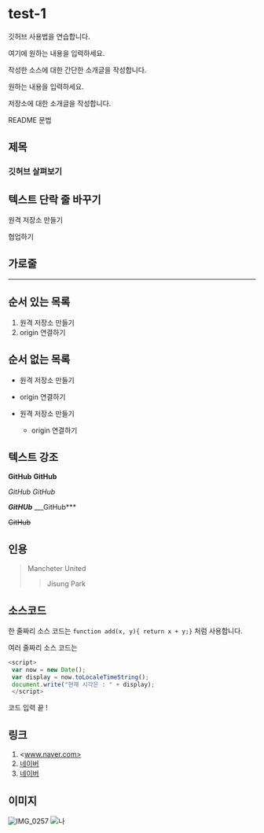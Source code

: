 # test-1
깃허브 사용법을 연습합니다.

여기에 원하는 내용을 입력하세요.

작성한 소스에 대한 간단한 소개글을 작성합니다.

원하는 내용을 입력하세요.

저장소에 대한 소개글을 작성합니다.


README 문법

## 제목

### 깃허브 살펴보기

## 텍스트 단락 줄 바꾸기

원격 저장소 만들기

협업하기

## 가로줄
-------------

## 순서 있는 목록
1. 원격 저장소 만들기
2. origin 연결하기

## 순서 없는 목록
- 원격 저장소 만들기
- origin 연결하기

- 원격 저장소 만들기
  - origin 연결하기

## 텍스트 강조
 **GitHub** __GitHub__
 
 *GitHub* _GitHub_
 
 ***GitHUb*** ___GitHub***
 
 ~~GitHub~~
 
 ## 인용
 > Mancheter United
 >> Jisung Park

 ## 소스코드
 한 줄짜리 소스 코드는 `function add(x, y){ return x + y;}` 처럼 사용합니다.
 
 여러 줄짜리 소스 코드는
 ```javascript
 <script>
  var now = new Date();
  var display = now.toLocaleTimeString();
  document.write("현재 시각은 : " + display);
  </script>
  ```
  
  코드 입력 끝 !
  
  ## 링크
  1. <www.naver.com>
  2. [네이버](http://www.naver.com)
  3. [네이버](www.naver.com, "검색 사이트")

  ## 이미지
  ![IMG_0257](https://user-images.githubusercontent.com/102275439/160264018-0364e6ac-efed-4c08-ad57-740800bbdbfc.JPG)
  ![나](./images/IMG_0257)
